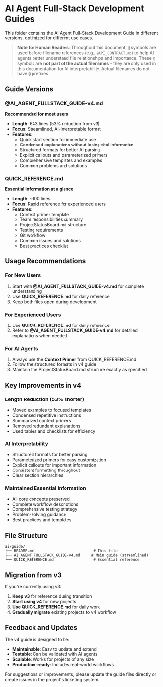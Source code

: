 # AI Agent Full-Stack Development Guides

This folder contains the AI Agent Full-Stack Development Guide in different versions, optimized for different use cases.

> **Note for Human Readers**: Throughout this document, `@` symbols are used before filename references (e.g., `@API_CONTRACT.md`) to help AI agents better understand file relationships and importance. These `@` symbols are **not part of the actual filenames** - they are only used in this documentation for AI interpretability. Actual filenames do not have `@` prefixes.

## Guide Versions

### @AI_AGENT_FULLSTACK_GUIDE-v4.md
**Recommended for most users**
- **Length**: 643 lines (53% reduction from v3)
- **Focus**: Streamlined, AI-interpretable format
- **Features**:
  - Quick start section for immediate use
  - Condensed explanations without losing vital information
  - Structured formats for better AI parsing
  - Explicit callouts and parameterized primers
  - Comprehensive templates and examples
  - Common problems and solutions

### QUICK_REFERENCE.md
**Essential information at a glance**
- **Length**: ~100 lines
- **Focus**: Rapid reference for experienced users
- **Features**:
  - Context primer template
  - Team responsibilities summary
  - ProjectStatusBoard.md structure
  - Testing requirements
  - Git workflow
  - Common issues and solutions
  - Best practices checklist

## Usage Recommendations

### For New Users
1. Start with **@AI_AGENT_FULLSTACK_GUIDE-v4.md** for complete understanding
2. Use **QUICK_REFERENCE.md** for daily reference
3. Keep both files open during development

### For Experienced Users
1. Use **QUICK_REFERENCE.md** for daily reference
2. Refer to **@AI_AGENT_FULLSTACK_GUIDE-v4.md** for detailed explanations when needed

### For AI Agents
1. Always use the **Context Primer** from QUICK_REFERENCE.md
2. Follow the structured formats in v4 guide
3. Maintain the ProjectStatusBoard.md structure exactly as specified

## Key Improvements in v4

### Length Reduction (53% shorter)
- Moved examples to focused templates
- Condensed repetitive instructions
- Summarized context primers
- Removed redundant explanations
- Used tables and checklists for efficiency

### AI Interpretability
- Structured formats for better parsing
- Parameterized primers for easy customization
- Explicit callouts for important information
- Consistent formatting throughout
- Clear section hierarchies

### Maintained Essential Information
- All core concepts preserved
- Complete workflow descriptions
- Comprehensive testing strategy
- Problem-solving guidance
- Best practices and templates

## File Structure
 ```
 ai/guide/
 ├── README.md                           # This file
 ├── AI_AGENT_FULLSTACK_GUIDE-v4.md     # Main guide (streamlined)
 └── QUICK_REFERENCE.md                  # Essential reference
 ```

## Migration from v3

If you're currently using v3:
1. **Keep v3** for reference during transition
2. **Start using v4** for new projects
3. **Use QUICK_REFERENCE.md** for daily work
4. **Gradually migrate** existing projects to v4 workflow

## Feedback and Updates

The v4 guide is designed to be:
- **Maintainable**: Easy to update and extend
- **Testable**: Can be validated with AI agents
- **Scalable**: Works for projects of any size
- **Production-ready**: Includes real-world workflows

For suggestions or improvements, please update the guide files directly or create issues in the project's ticketing system. 